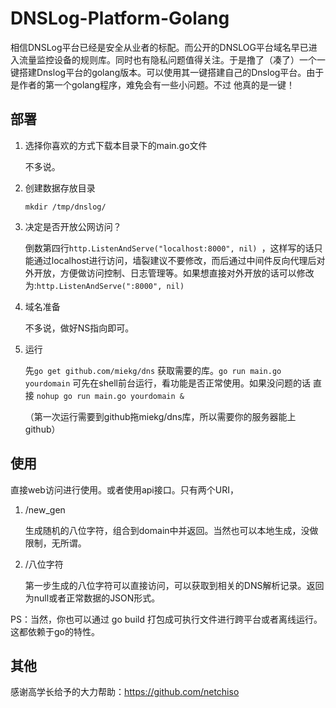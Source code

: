 # DNSLog-Platform-Golang

相信DNSLog平台已经是安全从业者的标配。而公开的DNSLOG平台域名早已进入流量监控设备的规则库。同时也有隐私问题值得关注。于是撸了（凑了）一个一键搭建Dnslog平台的golang版本。可以使用其一键搭建自己的Dnslog平台。由于是作者的第一个golang程序，难免会有一些小问题。不过 他真的是一键！

## 部署

1. 选择你喜欢的方式下载本目录下的main.go文件

   不多说。

2. 创建数据存放目录 

   `mkdir /tmp/dnslog/`

3. 决定是否开放公网访问？

   倒数第四行`http.ListenAndServe("localhost:8000", nil) `，这样写的话只能通过localhost进行访问，墙裂建议不要修改，而后通过中间件反向代理后对外开放，方便做访问控制、日志管理等。如果想直接对外开放的话可以修改为:`http.ListenAndServe(":8000", nil)`

4. 域名准备

   不多说，做好NS指向即可。

5. 运行

   先`go get github.com/miekg/dns` 获取需要的库。`go run main.go yourdomain` 可先在shell前台运行，看功能是否正常使用。如果没问题的话 直接 `nohup go run main.go yourdomain &`

   （第一次运行需要到github拖miekg/dns库，所以需要你的服务器能上github）

## 使用

直接web访问进行使用。或者使用api接口。只有两个URI，

1. /new_gen

   生成随机的八位字符，组合到domain中并返回。当然也可以本地生成，没做限制，无所谓。

2. /八位字符

   第一步生成的八位字符可以直接访问，可以获取到相关的DNS解析记录。返回为null或者正常数据的JSON形式。

   

PS：当然，你也可以通过 go build 打包成可执行文件进行跨平台或者离线运行。这都依赖于go的特性。

## 其他

感谢高学长给予的大力帮助：https://github.com/netchiso

